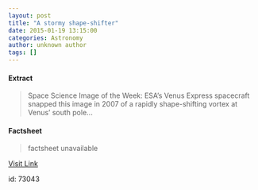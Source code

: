```yaml
---
layout: post
title: "A stormy shape-shifter"
date: 2015-01-19 13:15:00
categories: Astronomy
author: unknown author
tags: []
---
```



#### Extract
>Space Science Image of the Week: ESA’s Venus Express spacecraft snapped this image in 2007 of a rapidly shape-shifting vortex at Venus’ south pole...

#### Factsheet
>factsheet unavailable

[Visit Link](http://www.esa.int/spaceinimages/Images/2015/01/Venus_Express_snaps_swirling_vortex)

id:   73043


